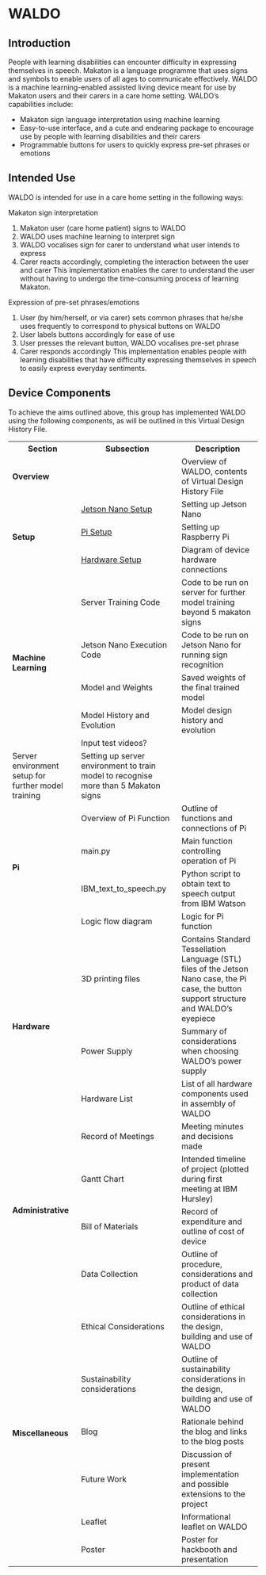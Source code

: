 WALDO
======

Introduction
------------

People with learning disabilities can encounter difficulty in expressing themselves in speech. Makaton is a language programme that uses signs and symbols to enable users of all ages to communicate effectively. WALDO is a machine learning-enabled assisted living device meant for use by Makaton users and their carers in a care home setting. WALDO’s capabilities include:

* Makaton sign language interpretation using machine learning
* Easy-to-use interface, and a cute and endearing package to encourage use by people with learning disabilities and their carers
* Programmable buttons for users to quickly express pre-set phrases or emotions

Intended Use
------------

WALDO is intended for use in a care home setting in the following ways:

Makaton sign interpretation
1. Makaton user (care home patient) signs to WALDO
2. WALDO uses machine learning to interpret sign
3. WALDO vocalises sign for carer to understand what user intends to express
4. Carer reacts accordingly, completing the interaction between the user and carer
This implementation enables the carer to understand the user without having to undergo the time-consuming process of learning Makaton.

Expression of pre-set phrases/emotions
1. User (by him/herself, or via carer) sets common phrases that he/she uses frequently to correspond to physical buttons on WALDO
2. User labels buttons accordingly for ease of use
3. User presses the relevant button, WALDO vocalises pre-set phrase
4. Carer responds accordingly
This implementation enables people with learning disabilities that have difficulty expressing themselves in speech to easily express everyday sentiments.


Device Components
-----------

To achieve the aims outlined above, this group has implemented WALDO using the following components, as will be outlined in this Virtual Design History File.

<table>
  <tr>
    <th>Section</th>
    <th>Subsection</th>
    <th>Description</th>
  </tr>
  <tr>
    <td colspan="2"><span style="font-weight:bold">Overview</span></td>
    <td>Overview of WALDO, contents of Virtual Design History File</td>
  </tr>
  <tr>
    <td rowspan="3"><span style="font-weight:bold">Setup</span></td>
    <td> <a href="https://github.com/patrickjohncyh/ibm-waldo/blob/master/1-Setup/JetsonSetup.md"> Jetson Nano Setup</a></td>
    <td>Setting up Jetson Nano</td>
  </tr>
  <tr>
    <td><a href="https://github.com/patrickjohncyh/ibm-waldo/blob/master/1-Setup/pisetup.md">Pi Setup</a></td>
    <td>Setting up Raspberry Pi</td>
  </tr>
  <tr>
    <td><a href = "https://github.com/patrickjohncyh/ibm-waldo/blob/master/1-Setup/HardwareConnections.md"> Hardware Setup</a></td>
    <td>Diagram of device hardware connections</td>
  </tr>
  <tr>
    <td rowspan="5"><span style="font-weight:bold">Machine Learning</span></td>
    <td>Server Training Code</td>
    <td>Code to be run on server for further model training beyond 5 makaton signs</td>
  </tr>
  <tr>
    <td>Jetson Nano Execution Code</td>
    <td>Code to be run on Jetson Nano for running sign recognition</td>
  </tr>
  <tr>
    <td>Model and Weights</td>
    <td>Saved weights of the final trained model</td>
  </tr>
  <tr>
    <td>Model History and Evolution</td>
    <td>Model design history and evolution</td>
  </tr>
  <tr>
    <td>Input test videos?</td>
    <td></td>
  </tr>
  <tr>
    <td>Server environment setup for further model training</td>
    <td>Setting up server environment to train model to recognise more than 5 Makaton signs</td>
  </tr>
  <tr>
    <td rowspan="4"><span style="font-weight:bold">Pi</span></td>
    <td>Overview of Pi Function</td>
    <td>Outline of functions and connections of Pi</td>
  </tr>
  <tr>
    <td>main.py</td>
    <td>Main function controlling operation of Pi</span></td>
  </tr>
  <tr>
    <td>IBM_text_to_speech.py</td>
    <td>Python script to obtain text to speech output from IBM Watson</span></td>
  </tr>
  <tr>
    <td>Logic flow diagram</td>
    <td>Logic for Pi function</td>
  </tr>
  <tr>
    <td rowspan="3"><span style="font-weight:bold">Hardware</span></td>
    <td>3D printing files</td>
    <td>Contains Standard Tessellation Language (STL) files of the Jetson Nano case, the Pi case, the button support structure and WALDO’s eyepiece</td>
  </tr>
  <tr>
    <td>Power Supply</td>
    <td>Summary of considerations when choosing WALDO’s power supply</td>
  </tr>
  <tr>
    <td>Hardware List</td>
    <td>List of all hardware components used in assembly of WALDO</td>
  </tr>
  <tr>
    <td rowspan="4"><span style="font-weight:bold">Administrative</span></td>
    <td>Record of Meetings</td>
    <td>Meeting minutes and decisions made</td>
  </tr>
  <tr>
    <td>Gantt Chart</td>
    <td>Intended timeline of project (plotted during first meeting at IBM Hursley)</td>
  </tr>
  <tr>
    <td>Bill of Materials</td>
    <td>Record of expenditure and outline of cost of device</td>
  </tr>
  <tr>
    <td>Data Collection</td>
    <td>Outline of procedure, considerations and product of data collection</td>
  </tr>
  <tr>
    <td rowspan="6"><span style="font-weight:bold">Miscellaneous</span></td>
    <td>Ethical Considerations</td>
    <td>Outline of ethical considerations in the design, building and use of WALDO</td>
  </tr>
  <tr>
    <td>Sustainability considerations</td>
    <td>Outline of sustainability considerations in the design, building and use of WALDO</td>
  </tr>
  <tr>
    <td>Blog</td>
    <td>Rationale behind the blog and links to the blog posts</td>
  </tr>
  <tr>
    <td>Future Work</td>
    <td>Discussion of present implementation and possible extensions to the project</td>
  </tr>
  <tr>
    <td>Leaflet</td>
    <td>Informational leaflet on WALDO</td>
  </tr>
  <tr>
    <td>Poster</td>
    <td>Poster for hackbooth and presentation</td>
  </tr>
</table>
